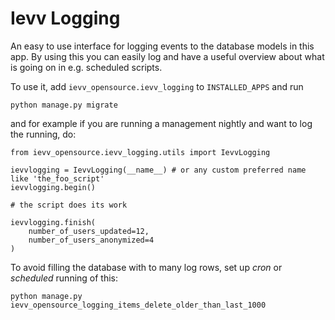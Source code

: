 # Ievv Logging 

An easy to use interface for logging events to the database models in this app. By using this you can easily log and have a useful overview about what
is going on in e.g. scheduled scripts.

To use it, add `ievv_opensource.ievv_logging` to `INSTALLED_APPS` and run 

    python manage.py migrate

and for example if you are running a management nightly and want to log the running, do:

    from ievv_opensource.ievv_logging.utils import IevvLogging

    ievvlogging = IevvLogging(__name__) # or any custom preferred name like 'the_foo_script'
    ievvlogging.begin()

    # the script does its work

    ievvlogging.finish(
        number_of_users_updated=12,
        number_of_users_anonymized=4
    )


To avoid filling the database with to many log rows, set up *cron* or *scheduled* running of this:

    python manage.py ievv_opensource_logging_items_delete_older_than_last_1000
    
